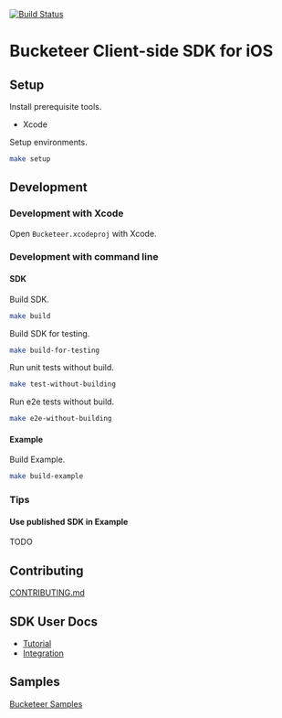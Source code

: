 [![Build Status](https://app.bitrise.io/app/b2a26a787a314dad/status.svg?token=dbGgTCEurcQ8NoD64CekLA&branch=master)](https://app.bitrise.io/app/b2a26a787a314dad)

# Bucketeer Client-side SDK for iOS

## Setup

Install prerequisite tools.

- Xcode

Setup environments.

```sh
make setup
```

## Development

### Development with Xcode

Open `Bucketeer.xcodeproj` with Xcode.

### Development with command line

#### SDK

Build SDK.

```sh
make build
```

Build SDK for testing.

```sh
make build-for-testing
```

Run unit tests without build.

```sh
make test-without-building
```

Run e2e tests without build.

```sh
make e2e-without-building
```

#### Example

Build Example.

```sh
make build-example
```

### Tips

#### Use published SDK in Example

TODO

## Contributing

[CONTRIBUTING.md](./CONTRIBUTING.md)

## SDK User Docs

- [Tutorial](https://bucketeer.io/docs/#/./client-side-sdk-tutorial-ios)
- [Integration](https://bucketeer.io/docs/#/./client-side-sdk-reference-guides-ios)

## Samples

[Bucketeer Samples](https://github.com/ca-dp/bucketeer-samples)
